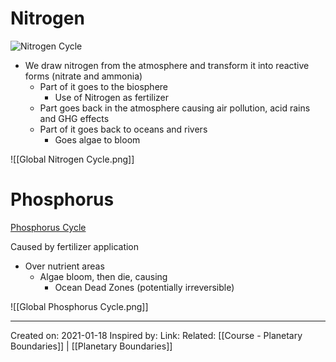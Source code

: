 # Nitrogen
![Nitrogen Cycle](http://www.industrytap.com/wp-content/uploads/2013/03/nitrogen-cycle.jpg)

- We draw nitrogen from the atmosphere and transform it into reactive forms (nitrate and ammonia)
	- Part of it goes to the biosphere 
		- Use of Nitrogen as fertilizer
	- Part goes back in the atmosphere causing air pollution, acid rains and GHG effects
	- Part of it goes back to oceans and rivers
		- Goes algae to bloom

![[Global Nitrogen Cycle.png]]

# Phosphorus
[Phosphorus Cycle](https://biologydictionary.net/wp-content/uploads/2017/06/Simple-phosphorus-cycle.jpg)

Caused by fertilizer application

- Over nutrient areas
	- Algae bloom, then die, causing
		- Ocean Dead Zones (potentially irreversible)

![[Global Phosphorus Cycle.png]]

-------------------
Created on: 2021-01-18
Inspired by:
Link:
Related: [[Course - Planetary Boundaries]] | [[Planetary Boundaries]]